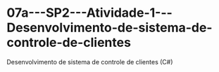 # 07a---SP2---Atividade-1---Desenvolvimento-de-sistema-de-controle-de-clientes
Desenvolvimento de sistema de controle de clientes (C#)
